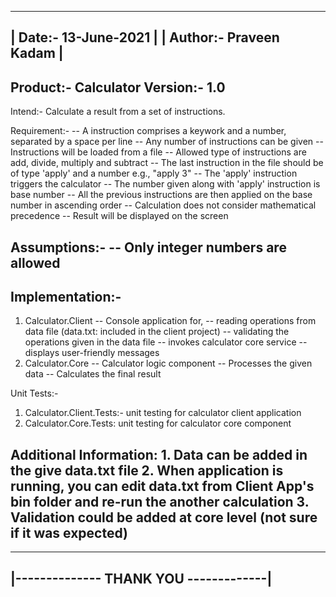  ---------------------------------------------------------------------------------------------------------------------------
|	Date:-		13-June-2021																								|
|	Author:-	Praveen Kadam																								|
 ---------------------------------------------------------------------------------------------------------------------------

Product:- Calculator
Version:- 1.0
-----------------------------------------------------------------------------------------
Intend:- Calculate a result from a set of instructions.

Requirement:-
	-- A instruction comprises a keywork and a number, separated by a space per line
	-- Any number of instructions can be given
	-- Instructions will be loaded from a file
	-- Allowed type of instructions are add, divide, multiply and subtract
	-- The last instruction in the file should be of type 'apply' and a number e.g., "apply 3"
	-- The 'apply' instruction triggers the calculator
	-- The number given along with 'apply' instruction is base number 
	-- All the previous instructions are then applied on the base number in ascending order
	-- Calculation does not consider mathematical precedence
	-- Result will be displayed on the screen

Assumptions:- 
	-- Only integer numbers are allowed
-----------------------------------------------------------------------------------------

Implementation:-
--------------------
1. Calculator.Client
	-- Console application for,
		-- reading operations from data file (data.txt: included in the client project)
		-- validating the operations given in the data file
		-- invokes calculator core service
		-- displays user-friendly messages
2. Calculator.Core
	-- Calculator logic component
	-- Processes the given data
	-- Calculates the final result
	
Unit Tests:-
1. Calculator.Client.Tests:- unit testing for calculator client application
2. Calculator.Core.Tests: unit testing for calculator core component

Additional Information:
	1. Data can be added in the give data.txt file 
	2. When application is running, you can edit data.txt from Client App's bin folder and re-run the another calculation
	3. Validation could be added at core level (not sure if it was expected)
---------------------------------------------------------------------------------------------------------------------------


 --------------------------------------	
|-------------- THANK YOU -------------|
 --------------------------------------